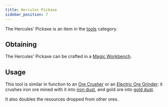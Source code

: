 ```yaml
---
title: Hercules Pickaxe
sidebar_position: 7
---
```


The Hercules' Pickaxe is an item in the [tools](Tools) category.

## Obtaining

The Hercules' Pickaxe can be crafted in a [Magic Workbench](Magic-Workbench).

## Usage

This tool is similar in function to an [Ore Crusher](Ore-Crusher) or an [Electric Ore Grinder](Electric-Ore-Grinder): it crushes iron ore mined with it into [iron dust](Iron-Dust), and gold ore into [gold dust](Gold-Dust).

It also doubles the resources dropped from other ores.
